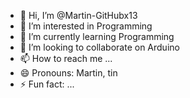 - 👋 Hi, I’m @Martin-GitHubx13
- 👀 I’m interested in Programming
- 🌱 I’m currently learning Programming
- 💞️ I’m looking to collaborate on Arduino
- 📫 How to reach me ...
- 😄 Pronouns: Martin, tin
- ⚡ Fun fact: ...

<!---
Martin-GitHubx13/Martin-GitHubx13 is a ✨ special ✨ repository because its `README.md` (this file) appears on your GitHub profile.
You can click the Preview link to take a look at your changes.
--->

